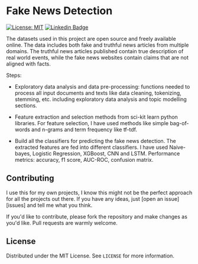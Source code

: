 # Fake News Detection

[![License: MIT](https://img.shields.io/badge/License-MIT-yellow.svg)](https://opensource.org/licenses/MIT) [![Linkedin Badge](https://img.shields.io/badge/-LinkedIn-blue?style=flat-square&logo=Linkedin&logoColor=white&link=https://www.linkedin.com/in/voiculaura/)](https://www.linkedin.com/in/voiculaura/)

The datasets used in this project are open source and freely available online. The data includes both fake and truthful news articles from multiple domains. The truthful news articles published contain true description of real world events, while the fake news websites contain claims that are not aligned with facts. 

Steps:

- Exploratory data analysis and data pre-processing: functions needed to process all input documents and texts like data cleaning, tokenizing, stemming, etc. including exploratory data analysis and topic modelling sections.

- Feature extraction and selection methods from sci-kit learn python libraries. For feature selection, I have used methods like simple bag-of-words and n-grams and term frequency like tf-tdf. 

- Build all the classifiers for predicting the fake news detection. The extracted features are fed into different classifiers. I have used Naive-bayes, Logistic Regression, XGBoost, CNN and LSTM. Performance metrics: accuracy, f1 score, AUC-ROC, confusion matrix. 


## Contributing

I use this for my own projects, I know this might not be the perfect approach for all the projects out there. If you have any ideas, just [open an issue][issues] and tell me what you think.

If you'd like to contribute, please fork the repository and make changes as you'd like. Pull requests are warmly welcome.

## License

Distributed under the MIT License. See `LICENSE` for more information.
